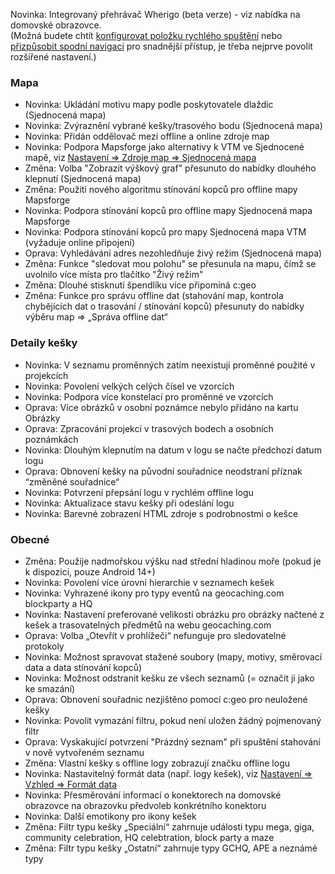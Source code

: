 Novinka: Integrovaný přehrávač Wherigo (beta verze) - viz nabídka na domovské obrazovce.<br> (Možná budete chtít [konfigurovat položku rychlého spuštění](cgeo-setting://quicklaunchitems_sorted) nebo [přizpůsobit spodní navigaci](cgeo-setting://custombnitem) pro snadnější přístup, je třeba nejprve povolit rozšířené nastavení.)

### Mapa
- Novinka: Ukládání motivu mapy podle poskytovatele dlaždic (Sjednocená mapa)
- Novinka: Zvýraznění vybrané kešky/trasového bodu (Sjednocená mapa)
- Novinka: Přidán oddělovač mezi offline a online zdroje map
- Novinka: Podpora Mapsforge jako alternativy k VTM ve Sjednocené mapě, viz [Nastavení => Zdroje map => Sjednocená mapa](cgeo-setting://useMapsforgeInUnifiedMap)
- Změna: Volba "Zobrazit výškový graf" přesunuto do nabídky dlouhého klepnutí (Sjednocená mapa)
- Změna: Použití nového algoritmu stínování kopců pro offline mapy Mapsforge
- Novinka: Podpora stínování kopců pro offline mapy Sjednocená mapa Mapsforge
- Novinka: Podpora stínování kopců pro mapy Sjednocená mapa VTM (vyžaduje online připojení)
- Oprava: Vyhledávání adres nezohledňuje živý režim (Sjednocená mapa)
- Změna: Funkce "sledovat mou polohu" se přesunula na mapu, čímž se uvolnilo více místa pro tlačítko "Živý režim"
- Změna: Dlouhé stisknutí špendlíku více připomíná c:geo
- Změna: Funkce pro správu offline dat (stahování map, kontrola chybějících dat o trasování / stínování kopců) přesunuty do nabídky výběru map => „Správa offline dat“

### Detaily kešky
- Novinka: V seznamu proměnných zatím neexistují proměnné použité v projekcích
- Novinka: Povolení velkých celých čísel ve vzorcích
- Novinka: Podpora více konstelací pro proměnné ve vzorcích
- Oprava: Více obrázků v osobní poznámce nebylo přidáno na kartu Obrázky
- Oprava: Zpracování projekcí v trasových bodech a osobních poznámkách
- Novinka: Dlouhým klepnutím na datum v logu se načte předchozí datum logu
- Oprava: Obnovení kešky na původní souřadnice neodstraní příznak “změněné souřadnice“
- Novinka: Potvrzení přepsání logu v rychlém offline logu
- Novinka: Aktualizace stavu kešky při odeslání logu
- Novinka: Barevné zobrazení HTML zdroje s podrobnostmi o kešce

### Obecné
- Změna: Použije nadmořskou výšku nad střední hladinou moře (pokud je k dispozici, pouze Android 14+)
- Novinka: Povolení více úrovní hierarchie v seznamech kešek
- Novinka: Vyhrazené ikony pro typy eventů na geocaching.com blockparty a HQ
- Novinka: Nastavení preferované velikosti obrázku pro obrázky načtené z kešek a trasovatelných předmětů na webu geocaching.com
- Oprava: Volba „Otevřít v prohlížeči“ nefunguje pro sledovatelné protokoly
- Novinka: Možnost spravovat stažené soubory (mapy, motivy, směrovací data a data stínování kopců)
- Novinka: Možnost odstranit kešku ze všech seznamů (= označit ji jako ke smazání)
- Oprava: Obnovení souřadnic nezjištěno pomocí c:geo pro neuložené kešky
- Novinka: Povolit vymazání filtru, pokud není uložen žádný pojmenovaný filtr
- Oprava: Vyskakující potvrzení "Prázdný seznam" při spuštění stahování v nově vytvořeném seznamu
- Změna: Vlastní kešky s offline logy zobrazují značku offline logu
- Novinka: Nastavitelný formát data (např. logy kešek), viz [Nastavení => Vzhled => Formát data](cgeo-settings://short_date_format)
- Novinka: Přesměrování informací o konektorech na domovské obrazovce na obrazovku předvoleb konkrétního konektoru
- Novinka: Další emotikony pro ikony kešek
- Změna: Filtr typu kešky „Speciální“ zahrnuje události typu mega, giga, community celebration, HQ celebtration, block party a maze
- Změna: Filtr typu kešky „Ostatní“ zahrnuje typy GCHQ, APE a neznámé typy
